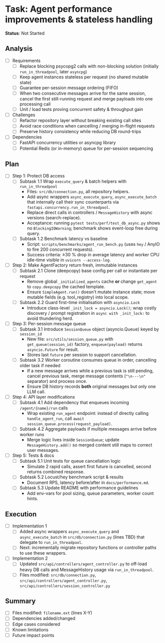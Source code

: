 # Task: Agent performance improvements & stateless handling
**Status**: Not Started

## Analysis
- [ ] Requirements
  - [ ] Replace blocking psycopg2 calls with non-blocking solution (initially `run_in_threadpool`, later `asyncpg`)
  - [ ] Keep agent instances stateless per request (no shared mutable state)
  - [ ] Guarantee per-session message ordering (FIFO)
  - [ ] When two consecutive messages arrive for the same session, cancel the first still-running request and merge payloads into one processing call
  - [ ] Unit / load tests proving concurrent safety & throughput gain
- [ ] Challenges
  - [ ] Refactor repository layer without breaking existing call sites
  - [ ] Avoid race conditions when cancelling / merging in-flight requests
  - [ ] Preserve history consistency while reducing DB round-trips
- [ ] Dependencies
  - [ ] FastAPI concurrency utilities or asyncpg library
  - [ ] Potential Redis (or in-memory) queue for per-session sequencing

## Plan
- [ ] Step 1: Protect DB access
  - [ ] Subtask 1.1  Wrap `execute_query` & batch helpers with `run_in_threadpool`
    - Files: `src/db/connection.py`, all repository helpers.
    - Add async wrappers `async_execute_query`, `async_execute_batch` that internally call their sync counterparts via `fastapi.concurrency.run_in_threadpool`.
    - Replace direct calls in controllers / `MessageHistory` with async versions (search-replace).
    - Acceptance: running `pytest tests/perf/test_db_async.py` shows no `BlockingIOWarning`; benchmark shows event-loop free during query.
  - [ ] Subtask 1.2  Benchmark latency vs baseline
    - Script: `scripts/benchmarks/agent_run_bench.py` (uses `hey` / AnyIO to fire 200 concurrent requests).
    - Success criteria: ≥30 % drop in average latency and worker CPU idle-time visible in `uvicorn --access-log`.
- [ ] Step 2: Make AgentFactory return fresh, immutable instances
  - [ ] Subtask 2.1  Clone (deepcopy) base config per call or instantiate per request
    - Remove global `_initialized_agents` cache **or** change `get_agent` to `copy.deepcopy` the cached template.
    - Ensure `SimpleAgent.run()` doesn't mutate instance state; move mutable fields (e.g. tool_registry) into local scope.
  - [ ] Subtask 2.2  Guard first-time initialisation with `asyncio.Lock`
    - Introduce class-level `_init_lock = asyncio.Lock()`; wrap costly discovery / prompt registration in `async with _init_lock:` to avoid thundering herd.
- [ ] Step 3: Per-session message queue
  - [ ] Subtask 3.1  Introduce `SessionQueue` object (asyncio.Queue) keyed by `session_id`
    - New file: `src/utils/session_queue.py` with `get_queue(session_id)` factory, `enqueue(payload)` returns `asyncio.Future` for result.
    - Stores last `future` per session to support cancellation.
  - [ ] Subtask 3.2  Worker coroutine consumes queue in order, cancelling older task if needed
    - If a new message arrives while a previous task is still pending, cancel previous task, merge message contents (`"\n---\n"` separator) and process once.
    - Ensure DB history records **both** original messages but only one LLM call.
- [ ] Step 4: API layer modifications
  - [ ] Subtask 4.1  Add dependency that enqueues incoming `/agent/{name}/run` calls
    - Wrap existing `run_agent` endpoint: instead of directly calling `handle_agent_run`, call `await session_queue.process(request_payload)`.
  - [ ] Subtask 4.2  Aggregate payloads if multiple messages arrive before worker runs
    - Merge logic lives inside `SessionQueue`; update `MessageHistory.add()` so merged content still maps to correct user messages.
- [ ] Step 5: Tests & docs
  - [ ] Subtask 5.1  Unit tests for queue cancellation logic
    - Simulate 2 rapid calls, assert first future is cancelled, second returns combined response.
  - [ ] Subtask 5.2  Locust/hey benchmark script & results
    - Document RPS, latency before/after in `docs/performance.md`.
  - [ ] Subtask 5.3  Update README with performance guidelines
    - Add env-vars for pool sizing, queue parameters, worker count hints.

## Execution
- [ ] Implementation 1
  - [ ] Added async wrappers `async_execute_query` and `async_execute_batch` in `src/db/connection.py` (lines TBD) that delegate to `run_in_threadpool`.
  - [ ] Next: incrementally migrate repository functions or controller paths to use these wrappers.
- [ ] Implementation 2
  - [ ] Updated `src/api/controllers/agent_controller.py` to off-load heavy DB calls and MessageHistory usage via `run_in_threadpool`.
  - [ ] Files modified: `src/db/connection.py`, `src/api/controllers/agent_controller.py`, `src/api/controllers/session_controller.py`

## Summary
- [ ] Files modified: `filename.ext` (lines X-Y)
- [ ] Dependencies added/changed
- [ ] Edge cases considered
- [ ] Known limitations
- [ ] Future impact points 